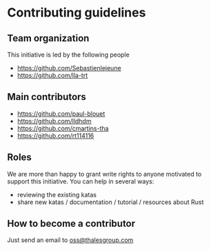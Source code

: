 # Contributing guidelines

## Team organization
This initiative is led by the following people
- https://github.com/Sebastienlejeune
- https://github.com/lla-trt

## Main contributors
 - https://github.com/paul-blouet
 - https://github.com/lldhdm
 - https://github.com/cmartins-tha
 - https://github.com/rt114116 

## Roles
We are more than happy to grant write rights to anyone motivated to support this initiative.
You can help in several ways:
- reviewing the existing katas
- share new katas / documentation / tutorial / resources about Rust

## How to become a contributor
Just send an email to oss@thalesgroup.com